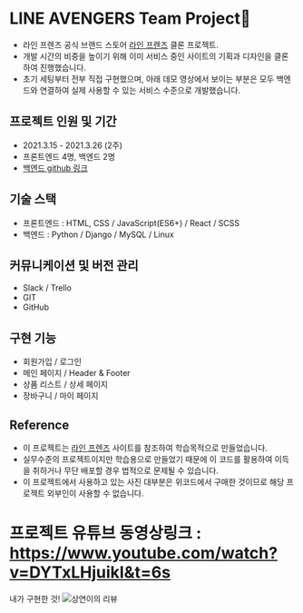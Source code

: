 # LINE AVENGERS Team Project🚀
- 라인 프렌즈 공식 브랜드 스토어 [라인 프렌즈](https://brand.naver.com/linefriends/?nt_source=emnet_google_sa&nt_medium=search&nt_detail=store_re&nt_keyword=%EB%9D%BC%EC%9D%B8%ED%94%84%EB%A0%8C%EC%A6%88%EC%8A%A4%ED%86%A0%EC%96%B4&gclid=Cj0KCQjw0oCDBhCPARIsAII3C_G5hk0U7oBt7hxnkXbrAIzXJNvyDTyIDjC5Iaq8xvmfj630FrdYUH0aAiQGEALw_wcB) 클론 프로젝트.
- 개발 시간의 비중을 높이기 위해 이미 서비스 중인 사이트의 기획과 디자인을 클론하여 진행했습니다.
- 초기 세팅부터 전부 직접 구현했으며, 아래 데모 영상에서 보이는 부분은 모두 백엔드와 연결하여 실제 사용할 수 있는 서비스 수준으로 개발했습니다.
## 프로젝트 인원 및 기간
- 2021.3.15 - 2021.3.26 (2주)
- 프론트엔드 4명, 백엔드 2명
- [백엔드 github 링크](https://github.com/wecode-bootcamp-korea/18-1st-LINEAVENGERS-backend)
## 기술 스택
- 프론트엔드 : HTML, CSS / JavaScript(ES6+) / React / SCSS
- 백엔드 : Python / Django / MySQL / Linux
## 커뮤니케이션 및 버전 관리
- Slack / Trello
- GIT
- GitHub
## 구현 기능
- 회원가입 / 로그인
- 메인 페이지 / Header & Footer
- 상품 리스트 / 상세 페이지
- 장바구니 / 마이 페이지
## Reference
- 이 프로젝트는 [라인 프렌즈](https://brand.naver.com/linefriends/?nt_source=emnet_google_sa&nt_medium=search&nt_detail=store_re&nt_keyword=%EB%9D%BC%EC%9D%B8%ED%94%84%EB%A0%8C%EC%A6%88%EC%8A%A4%ED%86%A0%EC%96%B4&gclid=Cj0KCQjw0oCDBhCPARIsAII3C_G5hk0U7oBt7hxnkXbrAIzXJNvyDTyIDjC5Iaq8xvmfj630FrdYUH0aAiQGEALw_wcB) 사이트를 참조하여 학습목적으로 만들었습니다.
- 실무수준의 프로젝트이지만 학습용으로 만들었기 때문에 이 코드를 활용하여 이득을 취하거나 무단 배포할 경우 법적으로 문제될 수 있습니다.
- 이 프로젝트에서 사용하고 있는 사진 대부분은 위코드에서 구매한 것이므로 해당 프로젝트 외부인이 사용할 수 없습니다.

# 프로젝트 유튜브 동영상링크 : https://www.youtube.com/watch?v=DYTxLHjuikI&t=6s

내가 구현한 것!
![상연이의 리뷰 ](
https://user-images.githubusercontent.com/73007012/112934830-8d16cd80-915d-11eb-859f-9e0f2510f3fd.gif
)
